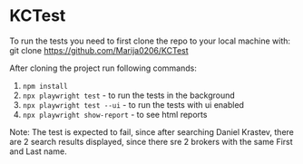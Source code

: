 # KCTest

To run the tests you need to first clone the repo to your local machine with: git clone https://github.com/Marija0206/KCTest

After cloning the project run following commands:

1. `npm install`
2. `npx playwright test` - to run the tests in the background
3. `npx playwright test --ui` - to run the tests with ui enabled
4. `npx playwright show-report` - to see html reports

Note: The test is expected to fail, since after searching Daniel Krastev, there are 2 search results displayed, since there sre 2 brokers with the same First and Last name.
